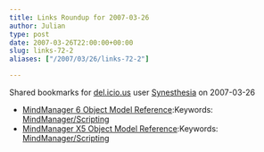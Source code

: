 ```yaml
---
title: Links Roundup for 2007-03-26
author: Julian
type: post
date: 2007-03-26T22:00:00+00:00
slug: links-72-2 
aliases: ["/2007/03/26/links-72-2"]

---
```

Shared bookmarks for [del.icio.us][1] user  [Synesthesia][2] on 2007-03-26

  * [MindManager 6 Object Model Reference][3]:Keywords: [MindManager/Scripting][4]
  * [MindManager X5 Object Model Reference][5]:Keywords: [MindManager/Scripting][4]

 [1]: https://del.icio.us/
 [2]: https://del.icio.us/synesthesia
 [3]: https://www.mindjet.com/us/devzone/6/mm6_object_model/index.html "https://www.mindjet.com/us/devzone/6/mm6_object_model/index.html"
 [4]: https://del.icio.us/synesthesia/MindManager/Scripting
 [5]: https://www.mindjet.com/us/devzone/x5/mm5_object_model_reference/index.html "https://www.mindjet.com/us/devzone/x5/mm5_object_model_reference/index.html"